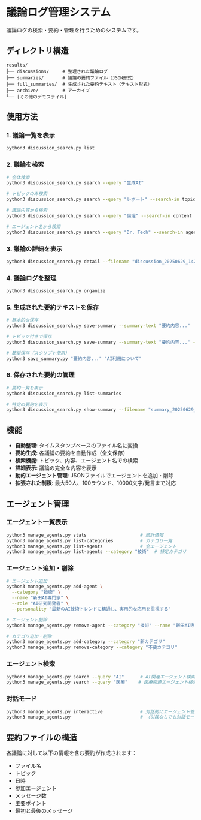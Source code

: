# 議論ログ管理システム

議論ログの検索・要約・管理を行うためのシステムです。

## ディレクトリ構造

```
results/
├── discussions/     # 整理された議論ログ
├── summaries/       # 議論の要約ファイル（JSON形式）
├── full_summaries/  # 生成された要約テキスト（テキスト形式）
├── archive/         # アーカイブ
└── [その他のデモファイル]
```

## 使用方法

### 1. 議論一覧を表示
```bash
python3 discussion_search.py list
```

### 2. 議論を検索
```bash
# 全体検索
python3 discussion_search.py search --query "生成AI"

# トピックのみ検索
python3 discussion_search.py search --query "レポート" --search-in topic

# 議論内容から検索
python3 discussion_search.py search --query "倫理" --search-in content

# エージェント名から検索
python3 discussion_search.py search --query "Dr. Tech" --search-in agents
```

### 3. 議論の詳細を表示
```bash
python3 discussion_search.py detail --filename "discussion_20250629_142947.json"
```

### 4. 議論ログを整理
```bash
python3 discussion_search.py organize
```

### 5. 生成された要約テキストを保存
```bash
# 基本的な保存
python3 discussion_search.py save-summary --summary-text "要約内容..."

# トピック付きで保存
python3 discussion_search.py save-summary --summary-text "要約内容..." --topic "AI利用について"

# 簡単保存（スクリプト使用）
python3 save_summary.py "要約内容..." "AI利用について"
```

### 6. 保存された要約の管理
```bash
# 要約一覧を表示
python3 discussion_search.py list-summaries

# 特定の要約を表示
python3 discussion_search.py show-summary --filename "summary_20250629_153045_AI利用について.txt"
```

## 機能

- **自動整理**: タイムスタンプベースのファイル名に変換
- **要約生成**: 各議論の要約を自動作成（全文保存）
- **検索機能**: トピック、内容、エージェント名での検索
- **詳細表示**: 議論の完全な内容を表示
- **動的エージェント管理**: JSONファイルでエージェントを追加・削除
- **拡張された制限**: 最大50人、100ラウンド、10000文字/発言まで対応

## エージェント管理

### エージェント一覧表示
```bash
python3 manage_agents.py stats                    # 統計情報
python3 manage_agents.py list-categories          # カテゴリ一覧
python3 manage_agents.py list-agents              # 全エージェント
python3 manage_agents.py list-agents --category "技術"  # 特定カテゴリ
```

### エージェント追加・削除
```bash
# エージェント追加
python3 manage_agents.py add-agent \
  --category "技術" \
  --name "新田AI専門家" \
  --role "AI研究開発者" \
  --personality "最新のAI技術トレンドに精通し、実用的な応用を重視する"

# エージェント削除
python3 manage_agents.py remove-agent --category "技術" --name "新田AI専門家"

# カテゴリ追加・削除
python3 manage_agents.py add-category --category "新カテゴリ"
python3 manage_agents.py remove-category --category "不要カテゴリ"
```

### エージェント検索
```bash
python3 manage_agents.py search --query "AI"      # AI関連エージェント検索
python3 manage_agents.py search --query "医療"    # 医療関連エージェント検索
```

### 対話モード
```bash
python3 manage_agents.py interactive              # 対話的にエージェント管理
python3 manage_agents.py                          # （引数なしでも対話モード）
```

## 要約ファイルの構造

各議論に対して以下の情報を含む要約が作成されます：

- ファイル名
- トピック
- 日時
- 参加エージェント
- メッセージ数
- 主要ポイント
- 最初と最後のメッセージ